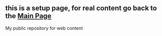 ## this is a setup page, for real content go back to the [Main Page](https://chalacotallton.github.io/index.html)
My public repository for web content
